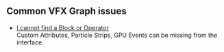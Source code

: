 ## Common VFX Graph issues
- [I cannot find a Block or Operator](Experimental%20Operators.md)  
  Custom Attributes, Particle Strips, GPU Events can be missing from the interface.